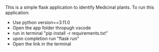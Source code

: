 This is a simple flask application to identify Medicinal plants.
To run this application:
- Use python version==3.11.0
- Open the app folder thropugh vscode
- run in terminal "pip install -r requirements.txt"
- upon completion run "flask run"
- Open the link in the terminal
